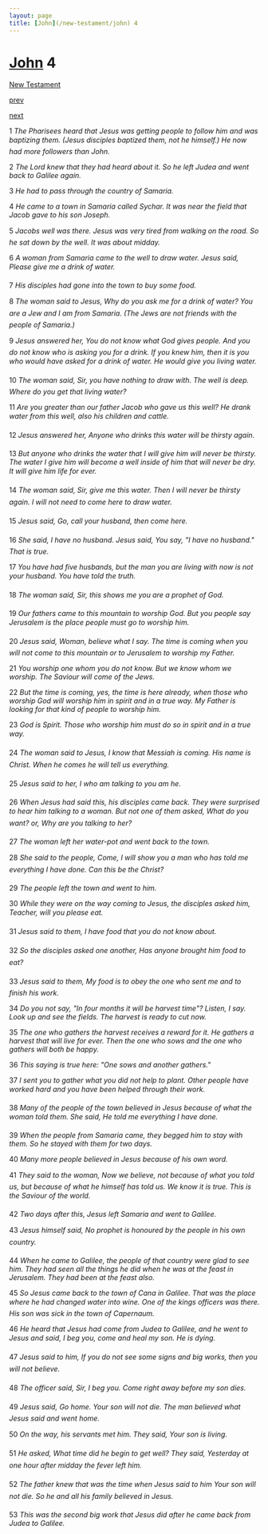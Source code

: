 ```yaml
---
layout: page
title: [John](/new-testament/john) 4
---
```


# [John](/new-testament/john) 4

[New Testament](/new-testament)


[prev](/new-testament/john/john-3.html)


[next](/new-testament/john/john-5.html)

1 _The Pharisees heard that Jesus was getting people to follow him and was baptizing them.  (Jesus disciples baptized them, not he himself.) He now had more followers than John._

2 _The Lord knew that they had heard about it. So he left Judea and went back to Galilee again._

3 _He had to pass through the country of Samaria._

4 _He came to a town in Samaria called Sychar. It was near the field that Jacob gave to his son Joseph._

5 _Jacobs well was there. Jesus was very tired from walking on the road. So he sat down by the well. It was about midday._

6 _A woman from Samaria came to the well to draw water. Jesus said, Please give me a drink of water._

7 _His disciples had gone into the town to buy some food._

8 _The woman said to Jesus, Why do you ask me for a drink of water? You are a Jew and I am from Samaria. (The Jews are not friends with the people of Samaria.)_

9 _Jesus answered her, You do not know what God gives people. And you do not know who is asking you for a drink. If you knew him, then it is you who would have asked for a drink of water. He would give you living water._

10 _The woman said, Sir, you have nothing to draw with. The well is deep. Where do you get that living water?_

11 _Are you greater than our father Jacob who gave us this well? He drank water from this well, also his children and cattle._

12 _Jesus answered her, Anyone who drinks this water will be thirsty again._

13 _But anyone who drinks the water that I will give him will never be thirsty. The water I give him will become a well inside of him that will never be dry. It will give him life for ever._

14 _The woman said, Sir, give me this water. Then I will never be thirsty again. I will not need to come here to draw water._

15 _Jesus said, Go, call your husband, then come here._

16 _She said, I have no husband. Jesus said, You say, "I have no husband." That is true._

17 _You have had five husbands, but the man you are living with now is not your husband.  You have told the truth._

18 _The woman said, Sir, this shows me you are a prophet of God._

19 _Our fathers came to this mountain to worship God. But you people say Jerusalem is the place people must go to worship him._

20 _Jesus said, Woman, believe what I say. The time is coming when you will not come to this mountain or to Jerusalem to worship my Father._

21 _You worship one whom you do not know. But we know whom we worship. The Saviour will come of the Jews._

22 _But the time is coming, yes, the time is here already, when those who worship God will worship him in spirit and in a true way. My Father is looking for that kind of people to worship him._

23 _God is Spirit. Those who worship him must do so in spirit and in a true way._

24 _The woman said to Jesus, I know that Messiah is coming. His name is Christ. When he comes he will tell us everything._

25 _Jesus said to her, I who am talking to you am he._

26 _When Jesus had said this, his disciples came back. They were surprised to hear him talking to a woman. But not one of them asked, What do you want? or, Why are you talking to her?_

27 _The woman left her water-pot and went back to the town._

28 _She said to the people, Come, I will show you a man who has told me everything I have done. Can this be the Christ?_

29 _The people left the town and went to him._

30 _While they were on the way coming to Jesus, the disciples asked him, Teacher, will you please eat._

31 _Jesus said to them, I have food that you do not know about._

32 _So the disciples asked one another, Has anyone brought him food to eat?_

33 _Jesus said to them, My food is to obey the one who sent me and to finish his work._

34 _Do you not say, "In four months it will be harvest time"? Listen, I say. Look up and see the fields. The harvest is ready to cut now._

35 _The one who gathers the harvest receives a reward for it. He gathers a harvest that will live for ever. Then the one who sows and the one who gathers will both be happy._

36 _This saying is true here: "One sows and another gathers."_

37 _I sent you to gather what you did not help to plant. Other people have worked hard and you have been helped through their work._

38 _Many of the people of the town believed in Jesus because of what the woman told them.  She said, He told me everything I have done._

39 _When the people from Samaria came, they begged him to stay with them. So he stayed with them for two days._

40 _Many more people believed in Jesus because of his own word._

41 _They said to the woman, Now we believe, not because of what you told us, but because of what he himself has told us. We know it is true. This is the Saviour of the world._

42 _Two days after this, Jesus left Samaria and went to Galilee._

43 _Jesus himself said, No prophet is honoured by the people in his own country._

44 _When he came to Galilee, the people of that country were glad to see him. They had seen all the things he did when he was at the feast in Jerusalem. They had been at the feast also._

45 _So Jesus came back to the town of Cana in Galilee. That was the place where he had changed water into wine. One of the kings officers was there. His son was sick in the town of Capernaum._

46 _He heard that Jesus had come from Judea to Galilee, and he went to Jesus and said, I beg you, come and heal my son. He is dying._

47 _Jesus said to him, If you do not see some signs and big works, then you will not believe._

48 _The officer said, Sir, I beg you. Come right away before my son dies._

49 _Jesus said, Go home. Your son will not die. The man believed what Jesus said and went home._

50 _On the way, his servants met him. They said, Your son is living._

51 _He asked, What time did he begin to get well? They said, Yesterday at one hour after midday the fever left him._

52 _The father knew that was the time when Jesus said to him Your son will not die. So he and all his family believed in Jesus._

53 _This was the second big work that Jesus did after he came back from Judea to Galilee._

